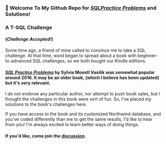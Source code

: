 ### 👋  Welcome To My Github Repo for <a href="https://github.com/curtild/SQLPractice/tree/main/SQLPracticeProblems_Solutions"><em>SQLPractice Problems</em></a> and Solutions!

### A T-SQL Challenge
#### (<em>Challenge Accepted!</em>) 
Some time ago, a friend of mine called to convince me to take a SQL challenge. At that time, word began to spread about a book with beginner-to-advanced SQL challenges, so we both bought our Kindle editions. 

#### <a href="https://www.amazon.com/SQL-Practice-Problems-learn-doing-ebook/dp/B01N41VQFO/ref=sr_1_1_sspa?crid=1PSMYRXQL9HOJ&dchild=1&keywords=sql+practice+problems&qid=1621158571&sprefix=sql+prac%2Caps%2C228&sr=8-1-spons&psc=1&spLa=ZW5jcnlwdGVkUXVhbGlmaWVyPUEzSkJMMjFBMlM3UFNDJmVuY3J5cHRlZElkPUEwNzAzNzM4QVQwNUI3WFdZQU81JmVuY3J5cHRlZEFkSWQ9QTAyNzUyNTAyVkkzNlVNMlNOSlpRJndpZGdldE5hbWU9c3BfYXRmJmFjdGlvbj1jbGlja1JlZGlyZWN0JmRvTm90TG9nQ2xpY2s9dHJ1ZQ=="><em>SQL Practice Problems</em></a> by Sylvia Moestl Vasilik was somewhat popular around 2016.  It may be an older book, (which I believe has been updated) but it's very relevant.

I <em> do not</em> endorse any particular author, nor attempt to push book sales, but I thought the challenges in this book were sort of fun. So, I've placed my solutions to the book's challenges here. 

If you have access to the book and its customized Northwind database, and you've coded differently than me to get the same results, I'd like to hear from you! I'm always excited to learn better ways of doing things. 

#### If you'd like, come join the <a href="https://github.com/curtild/SQLPractice/discussions/2">discussion</a>.
